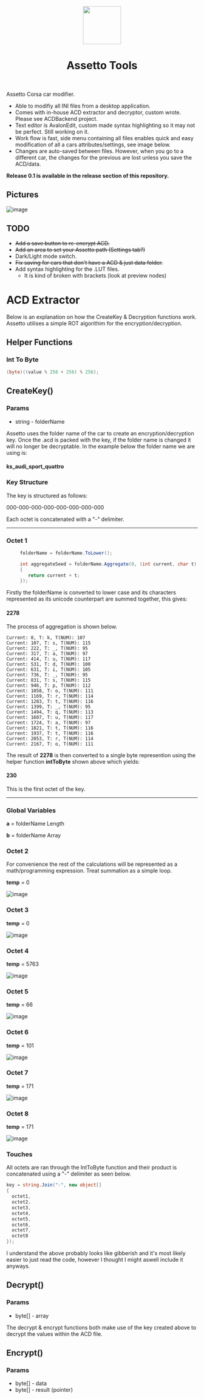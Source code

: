 <div align="center">
     <img src="https://github.com/0danny/AssettoTools/assets/14921414/c563a89f-1532-4325-ab6a-f1bf9a6138b0" width="100" height="100">

</div>

<div align="center">
     <h1>Assetto Tools</h1>
</div>

</br>

Assetto Corsa car modifier.

- Able to modifiy all INI files from a desktop application.
- Comes with in-house ACD extractor and decryptor, custom wrote. Please see ACDBackend project.
- Text editor is AvalonEdit, custom made syntax highlighting so it may not be perfect. Still working on it.
- Work flow is fast, side menu containing all files enables quick and easy modification of all a cars attributes/settings, see image below.
- Changes are auto-saved between files. However, when you go to a different car, the changes for the previous are lost unless you save the ACD/data.

**Release 0.1 is available in the release section of this repository.**

## Pictures

![image](https://github.com/0danny/AssettoTools/assets/14921414/c4c0a1bf-435e-4c33-a54a-772e1466166e)

## TODO

- ~~Add a save button to re-encrypt ACD.~~
- ~~Add an area to set your Assetto path (Settings tab?)~~
- Dark/Light mode switch.
- ~~Fix saving for cars that don't have a ACD & just data folder.~~
- Add syntax highlighting for the .LUT files.
     - It is kind of broken with brackets (look at preview nodes)

# ACD Extractor

Below is an explanation on how the CreateKey & Decryption functions work. Assetto utilises a simple ROT algorithim for the encryption/decryption.

## Helper Functions

### Int To Byte

```csharp
(byte)((value % 256 + 256) % 256);
```

## CreateKey()

### Params
* string - folderName

Assetto uses the folder name of the car to create an encryption/decryption key. Once the .acd is packed with the key, if the folder name is changed it will no longer be decryptable. In the example below the folder name we are using is:

#### ks_audi_sport_quattro

### Key Structure

The key is structured as follows:

000-000-000-000-000-000-000-000

Each octet is concatenated with a "-" delimiter.

- - - -

### Octet 1

```csharp
     folderName = folderName.ToLower();

     int aggregateSeed = folderName.Aggregate(0, (int current, char t) =>
     {
        return current + t;
     });
```

Firstly the folderName is converted to lower case and its characters represented as its unicode counterpart are summed together, this gives:

#### 2278

The process of aggregation is shown below.

```
Current: 0, T: k, T(NUM): 107
Current: 107, T: s, T(NUM): 115
Current: 222, T: _, T(NUM): 95
Current: 317, T: a, T(NUM): 97
Current: 414, T: u, T(NUM): 117
Current: 531, T: d, T(NUM): 100
Current: 631, T: i, T(NUM): 105
Current: 736, T: _, T(NUM): 95
Current: 831, T: s, T(NUM): 115
Current: 946, T: p, T(NUM): 112
Current: 1058, T: o, T(NUM): 111
Current: 1169, T: r, T(NUM): 114
Current: 1283, T: t, T(NUM): 116
Current: 1399, T: _, T(NUM): 95
Current: 1494, T: q, T(NUM): 113
Current: 1607, T: u, T(NUM): 117
Current: 1724, T: a, T(NUM): 97
Current: 1821, T: t, T(NUM): 116
Current: 1937, T: t, T(NUM): 116
Current: 2053, T: r, T(NUM): 114
Current: 2167, T: o, T(NUM): 111
```

The result of **2278** is then converted to a single byte represention using the helper function **intToByte** shown above which yields:

#### 230

This is the first octet of the key.

- - - -

### Global Variables

**a** = folderName Length

**b** = folderName Array

### Octet 2

For convenience the rest of the calculations will be represented as a math/programming expression. Treat summation as a simple loop. 

**temp** = 0

![image](https://user-images.githubusercontent.com/14921414/221389749-0ce35a60-31e8-4b0d-9631-a7502f75cee2.png)

### Octet 3

**temp** = 0

![image](https://user-images.githubusercontent.com/14921414/221390075-4c56be5d-6853-46de-8f6a-79c0709e4bf3.png)

### Octet 4

**temp** = 5763

![image](https://user-images.githubusercontent.com/14921414/221390137-94252822-1b4e-4061-aaa4-c3abef101e92.png)

### Octet 5

**temp** = 66

![image](https://user-images.githubusercontent.com/14921414/221390203-578ebb97-838b-4f32-99a6-b511aa953645.png)

### Octet 6

**temp** = 101

![image](https://user-images.githubusercontent.com/14921414/221390239-c540ca43-6b5e-438c-958f-d741033a569f.png)

### Octet 7

**temp** = 171

![image](https://user-images.githubusercontent.com/14921414/221390475-ebf40b09-8415-4741-9a27-a1e972877913.png)

### Octet 8

**temp** = 171

![image](https://user-images.githubusercontent.com/14921414/221390530-113a9c61-3059-4da2-8501-09171c6d7c61.png)

### Touches

All octets are ran through the IntToByte function and their product is concatenated using a "-" delimiter as seen below.

```csharp
key = string.Join("-", new object[]
{
  octet1,
  octet2,
  octet3,
  octet4,
  octet5,
  octet6,
  octet7,
  octet8
});
```

I understand the above probably looks like gibberish and it's most likely easier to just read the code, however I thought I might aswell include it anyways.

## Decrypt()

### Params
* byte[] - array

The decrypt & encrypt functions both make use of the key created above to decrypt the values within the ACD file.

## Encrypt()

### Params
* byte[] - data
* byte[] - result (pointer)
